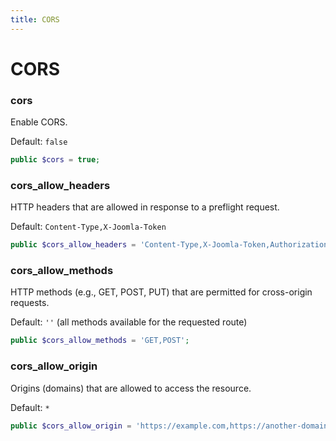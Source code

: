 ```yaml
---
title: CORS
---
```


CORS 
====

### cors

Enable CORS.

Default: `false`

```php
public $cors = true;
```

### cors_allow_headers

HTTP headers that are allowed in response to a preflight request.

Default: `Content-Type,X-Joomla-Token`

```php
public $cors_allow_headers = 'Content-Type,X-Joomla-Token,Authorization';
```

### cors_allow_methods

HTTP methods (e.g., GET, POST, PUT) that are permitted for cross-origin requests.

Default: `''` (all methods available for the requested route)

```php
public $cors_allow_methods = 'GET,POST';
```

### cors_allow_origin

Origins (domains) that are allowed to access the resource.

Default: `*`

```php
public $cors_allow_origin = 'https://example.com,https://another-domain.com';
```
